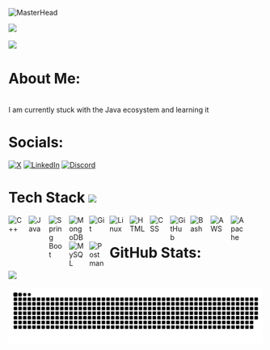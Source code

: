 ![MasterHead](https://i.pinimg.com/originals/ca/26/2e/ca262e0354eea311c41134c3e4bc3bc2.gif?alt=media&token=91c0c7b2-93c3-4029-b011-1a8703c5730d)

[![](https://visitcount.itsvg.in/api?id=Mayurdpatil67&icon=5&color=13)](https://visitcount.itsvg.in)

<p>
  <img src="https://readme-typing-svg.herokuapp.com?font=IBM+Plex+Sans&color=00FF00&size=20&lines=Hi!+Welcome+to+my+GitHub+profile..;My+name+is+Mayur..;A+programmer+|+developer..;Always+learning+new+things..." />
</p>

# About Me:
<br>I am currently stuck with the Java ecosystem and learning it <br>

# Socials:
[![X](https://img.shields.io/badge/X-black.svg?logo=X&logoColor=white)](https://x.com/https://x.com/mayurstwt1)
[![LinkedIn](https://img.shields.io/badge/LinkedIn-blue.svg?logo=linkedin&logoColor=white)](https://www.linkedin.com/in/mayur-patil-6b6b77233/)
[![Discord](https://img.shields.io/badge/Discord-5865F2.svg?logo=discord&logoColor=white)](https://discord.com/users/1315647794131763261)

# Tech Stack <img src="https://media2.giphy.com/media/QssGEmpkyEOhBCb7e1/giphy.gif?cid=ecf05e47a0n3gi1bfqntqmob8g9aid1oyj2wr3ds3mg700bl&rid=giphy.gif" width=32px>

<img align="left" alt="C++" width="30px" style="padding-right:10px;" src="https://cdn.jsdelivr.net/gh/devicons/devicon/icons/cplusplus/cplusplus-line.svg" />
<img align="left" alt="Java" width="30px" style="padding-right:10px;" src="https://cdn.jsdelivr.net/gh/devicons/devicon/icons/java/java-original.svg" />
<img align="left" alt="Spring Boot" width="30px" style="padding-right:10px;" src="https://img.icons8.com/?size=100&id=2oBx9FpXcbLa&format=png&color=000000" />
<img align="left" alt="MongoDB" width="30px" style="padding-right:10px;" src="https://cdn.jsdelivr.net/gh/devicons/devicon/icons/mongodb/mongodb-original.svg" />
<img align="left" alt="Git" width="30px" style="padding-right:10px;" src="https://cdn.jsdelivr.net/gh/devicons/devicon/icons/git/git-original.svg" />
<img align="left" alt="Linux" width="30px" style="padding-right:10px;" src="https://cdn.jsdelivr.net/gh/devicons/devicon/icons/linux/linux-original.svg" />
<img align="left" alt="HTML" width="30px" style="padding-right:10px;" src="https://cdn.jsdelivr.net/gh/devicons/devicon/icons/html5/html5-plain.svg" />
<img align="left" alt="CSS" width="30px" style="padding-right:10px;" src="https://cdn.jsdelivr.net/gh/devicons/devicon/icons/css3/css3-plain.svg" />
<img align="left" alt="GitHub" width="30px" style="padding-right:10px;" src="https://cdn.jsdelivr.net/gh/devicons/devicon/icons/github/github-original.svg" />
<img align="left" alt="Bash" width="30px" style="padding-right:10px;" src="https://cdn.jsdelivr.net/gh/devicons/devicon/icons/bash/bash-original.svg" />
<img align="left" alt="AWS" width="30px" style="padding-right:10px;" src="https://cdn.jsdelivr.net/gh/devicons/devicon/icons/amazonwebservices/amazonwebservices-original-wordmark.svg" />
<img align="left" alt="Apache" width="30px" style="padding-right:10px;" src="https://cdn.jsdelivr.net/gh/devicons/devicon/icons/apache/apache-original.svg" />
<img align="left" alt="MySQL" width="30px" style="padding-right:10px;" src="https://cdn.jsdelivr.net/gh/devicons/devicon/icons/mysql/mysql-original.svg" />
<img align="left" alt="Postman" width="30px" style="padding-right:10px;" src="https://www.vectorlogo.zone/logos/getpostman/getpostman-icon.svg" />

<br/> 

# GitHub Stats:
![](https://github-readme-streak-stats.herokuapp.com/?user=Mayurdpatil67&theme=midnight-purple&hide_border=true)<br/>

<p align="center">
  <img  src="https://raw.githubusercontent.com/Elanza-48/Elanza-48/main/resources/img/github-contribution-grid-snake.svg" alt="example" />
</p>
